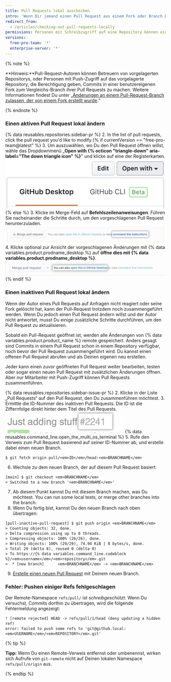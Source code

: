 ```yaml
---
title: Pull Requests lokal auschecken
intro: 'Wenn Dir jemand einen Pull Request aus einem Fork oder Branch Deines Repositorys schickt, kannst Du ihn lokal zusammenführen, um einen Merge-Konflikt zu lösen oder um die Änderungen vor dem Zusammenführen auf {% data variables.product.product_name %} zu testen und zu überprüfen.'
redirect_from:
  - /articles/checking-out-pull-requests-locally
permissions: Personen mit Schreibzugriff auf eine Repository können einen Remote-Pull-Request lokal nach unten ziehen.
versions:
  free-pro-team: '*'
  enterprise-server: '*'
---
```


  {% note %}

  **Hinweis:**Pull-Request-Autoren können Betreuern von vorgelagerten Repositorys, oder Personen mit Push-Zugriff auf das vorgelagerte Repository, die Berechtigung geben, Commits in einer benutzereigenen Fork zum Vergleichs-Branch ihrer Pull Requests zu machen. Weitere Informationen findest Du unter „[Änderungen an einem Pull-Request-Branch zulassen, der von einem Fork erstellt wurde](/articles/allowing-changes-to-a-pull-request-branch-created-from-a-fork).“

  {% endnote %}

### Einen aktiven Pull Request lokal ändern

{% data reusables.repositories.sidebar-pr %}
2. In the list of pull requests, click the pull request you'd like to modify.{% if currentVersion == "free-pro-team@latest" %}
3. Um auszuwählen, wo Du den Pull Request öffnen willst, wähle das Dropdownmenü „**Open with {% octicon "triangle-down" aria-label="The down triangle icon" %}**" und klicke auf eine der Registerkarten. ![Link um auf die Pull-Request-Anweisungen in der Befehlszeile zuzugreifen](/assets/images/help/pull_requests/open-with-button.png){% else %}
3. Klicke im Merge-Feld auf **Befehlszeilenanweisungen**. Führen Sie nacheinander die Schritte durch, um den vorgeschlagenen Pull Request herunterzuladen. ![Links zum Zugriff auf Anleitungen zu Befehlszeilen-Pull-Requests](/assets/images/help/pull_requests/pull_request_show_command_line_merge.png)
4. Klicke optional zur Ansicht der vorgeschlagenen Änderungen mit {% data variables.product.prodname_desktop %} auf **öffne dies mit {% data variables.product.prodname_desktop %}**. ![Link to open a pull request locally in Desktop](/assets/images/help/desktop/open-pr-in-desktop.png){% endif %}

### Einen inaktiven Pull Request lokal ändern

Wenn der Autor eines Pull Requests auf Anfragen nicht reagiert oder seine Fork gelöscht hat, kann der Pull-Request trotzdem noch zusammengeführt werden. Wenn Du jedoch einen Pull Request ändern willst und der Autor nicht antwortet, musst Du einige zusätzliche Schritte durchführen, um den Pull Request zu aktualisieren.

Sobald ein Pull-Request geöffnet ist, werden alle Änderungen von {% data variables.product.product_name %} remote gespeichert. Anders gesagt sind Commits in einem Pull Request schon in einem Repository verfügbar, noch bevor der Pull Request zusammengeführt wird. Du kannst einen offenen Pull Request abrufen und als Deinen eigenen neu erstellen.

Jeder kann einen zuvor geöffneten Pull Request weiter bearbeiten, testen oder sogar einen neuen Pull Request mit zusätzlichen Änderungen öffnen. Aber nur Mitarbeiter mit Push-Zugriff können Pull Requests zusammenführen.

{% data reusables.repositories.sidebar-issue-pr %}
2. Klicke in der Liste „Pull Requests“ auf den Pull Request, den Du zusammenführen möchtest.
3. Ermittle die ID-Nummer des inaktiven Pull Requests. Die ID ist die Ziffernfolge direkt hinter dem Titel des Pull Requests. ![ID-Nummer des Pull Requests](/assets/images/help/pull_requests/pull_request_id_number.png)
{% data reusables.command_line.open_the_multi_os_terminal %}
5. Rufe den Verweis zum Pull Request basierend auf seiner ID-Nummer ab, und erstelle dabei einen neuen Branch.
  ```shell
  $ git fetch origin pull/<em>ID</em>/head:<em>BRANCHNAME</em>
  ```
6. Wechsle zu dem neuen Branch, der auf diesem Pull Request basiert:
  ```shell
  [main] $ git checkout <em>BRANCHNAME</em>
  > Switched to a new branch '<em>BRANCHNAME</em>'
  ```
7. Ab diesem Punkt kannst Du mit diesem Branch machen, was Du möchtest. You can run some local tests, or merge other branches into the branch.
8. Wenn Du fertig bist, kannst Du den neuen Branch nach oben übertragen:
  ```shell
  [pull-inactive-pull-request] $ git push origin <em>BRANCHNAME</em>
  > Counting objects: 32, done.
  > Delta compression using up to 8 threads.
  > Compressing objects: 100% (26/26), done.
  > Writing objects: 100% (29/29), 74.94 KiB | 0 bytes/s, done.
  > Total 29 (delta 8), reused 0 (delta 0)
  > To https://{% data variables.command_line.codeblock %}/<em>username</em>/<em>repository</em>.git
  >  * [new branch]      <em>BRANCHNAME</em> -> <em>BRANCHNAME</em>
  ```
9. [Erstelle einen neuen Pull Request](/articles/creating-a-pull-request) mit Deinem neuen Branch.

### Fehler: Pushen einiger Refs fehlgeschlagen

Der Remote-Namespace `refs/pull/` ist *schreibgeschützt*. Wenn Du versuchst, Commits dorthin zu übertragen, wird die folgende Fehlermeldung angezeigt:
```shell
! [remote rejected] HEAD -> refs/pull/1/head (deny updating a hidden ref)
error: failed to push some refs to 'git@github.local:<em>USERNAME</em>/<em>REPOSITORY</em>.git'
```

{% tip %}

**Tipp:** Wenn Du einen Remote-Verweis entfernst oder umbenennst, wirken sich Aufrufe von `git-remote` nicht auf Deinen lokalen Namespace `refs/pull/origin` aus.

{% endtip %}
